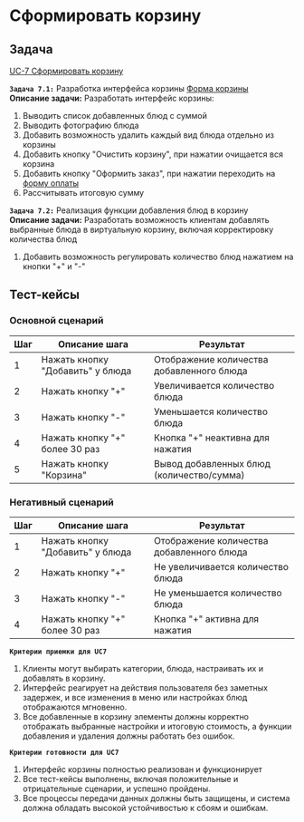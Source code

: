 # Сформировать корзину

## Задача

[UC-7 Сформировать корзину](../req.md#uc7)

**`Задача 7.1:`** Разработка интерфейса корзины [Форма корзины](../uix.md#wf7)
<br>
**Описание задачи:** Разработать интерфейс корзины:

1. Выводить список добавленных блюд с суммой
2. Выводить фотографию блюда
3. Добавить возможность удалить каждый вид блюда отдельно из корзины
4. Добавить кнопку "Очистить корзину", при нажатии очищается вся корзина
5. Добавить кнопку "Оформить заказ", при нажатии переходить на [форму оплаты](../uix.md#wf8)
6. Рассчитывать итоговую сумму

**`Задача 7.2:`** Реализация функции добавления блюд в корзину
<br>
**Описание задачи:**  Разработать возможность клиентам добавлять выбранные блюда в виртуальную корзину, включая корректировку количества блюд

1. Добавить возможность регулировать количество блюд нажатием на кнопки "+" и "-"

## Тест-кейсы

###  Основной сценарий

| Шаг | Описание шага                                   | Результат                                       |
|-----|-------------------------------------------------|-------------------------------------------------|
| 1   | Нажать кнопку "Добавить" у блюда                | Отображение количества добавленного блюда       |
| 2   | Нажать кнопку "+"                               | Увеличивается количество блюда                  |
| 3   | Нажать кнопку "-"                               | Уменьшается количество блюда                    |
| 4   | Нажать кнопку "+" более 30 раз                  | Кнопка "+" неактивна для нажатия                |
| 5   | Нажать кнопку "Корзина"                         | Вывод добавленных блюд (количество/сумма)       |

### Негативный сценарий

| Шаг | Описание шага                                   | Результат                                       |
|-----|-------------------------------------------------|-------------------------------------------------|
| 1   | Нажать кнопку "Добавить" у блюда                | Отображение количества добавленного блюда       |
| 2   | Нажать кнопку "+"                               | Не увеличивается количество блюда               |
| 3   | Нажать кнопку "-"                               | Не уменьшается количество блюда                 |
| 4   | Нажать кнопку "+" более 30 раз                  | Кнопка "+" активна для нажатия                  |

**`Критерии приемки для UC7`**

1. Клиенты могут выбирать категории, блюда, настраивать их и добавлять в корзину.
2. Интерфейс реагирует на действия пользователя без заметных задержек, и все изменения в меню или настройках блюд отображаются мгновенно.
3. Все добавленные в корзину элементы должны корректно отображать выбранные настройки и итоговую стоимость, а функции добавления и удаления должны работать без ошибок.

**`Критерии готовности для UC7`**

1. Интерфейс корзины полностью реализован и функционирует
2. Все тест-кейсы выполнены, включая положительные и отрицательные сценарии, и успешно пройдены.
3. Все процессы передачи данных должны быть защищены, и система должна обладать высокой устойчивостью к сбоям и ошибкам.
